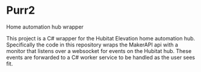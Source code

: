 # Purr2
Home automation hub wrapper

This project is a C# wrapper for the Hubitat Elevation home automation hub. Specifically the code in this repository wraps the MakerAPI api with a monitor that listens over a websocket for events on the Hubitat hub. These events are forwarded to a C# worker service to be handled as the user sees fit.

